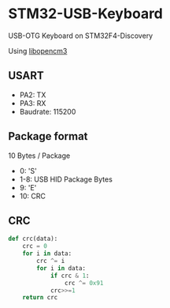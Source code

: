 STM32-USB-Keyboard
==================

USB-OTG Keyboard on STM32F4-Discovery

Using [libopencm3](http://libopencm3.org/wiki/Main_Page)

## USART

* PA2: TX
* PA3: RX
* Baudrate: 115200

## Package format

10 Bytes / Package

* 0: 'S'
* 1-8: USB HID Package Bytes
* 9: 'E'
* 10: CRC

## CRC

```python
def crc(data):
    crc = 0
    for i in data:
        crc ^= i
        for i in data:
            if crc & 1:
                crc ^= 0x91
            crc>>=1
    return crc
```

